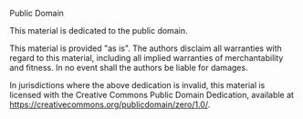 Public Domain

This material is dedicated to the public domain.

This material is provided "as is".  The authors disclaim all warranties with regard to this material, including all implied warranties of merchantability and fitness.  In no event shall the authors be liable for damages.

In jurisdictions where the above dedication is invalid, this material is licensed with the Creative Commons Public Domain Dedication, available at https://creativecommons.org/publicdomain/zero/1.0/.

